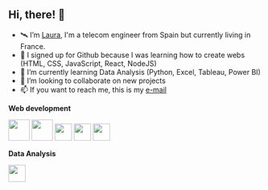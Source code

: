 ## Hi, there! 👋

- 🛰️ I’m [Laura](https://laurasantamaria.netlify.app/), I'm a telecom engineer from Spain but currently living in France.
- 🌱 I signed up for Github because I was learning how to create webs (HTML, CSS, JavaScript, React, NodeJS)
- 🌳 I’m currently learning Data Analysis (Python, Excel, Tableau, Power BI)
- 💞️ I’m looking to collaborate on new projects
- 📫 If you want to reach me, this is my [e-mail](mailto:laura.santruiz@gmail.com)

**Web development**

<img src=https://upload.wikimedia.org/wikipedia/commons/thumb/6/61/HTML5_logo_and_wordmark.svg/768px-HTML5_logo_and_wordmark.svg.png height=42 /> <img src=https://upload.wikimedia.org/wikipedia/commons/thumb/d/d5/CSS3_logo_and_wordmark.svg/1200px-CSS3_logo_and_wordmark.svg.png height=42 /> <img src=https://upload.wikimedia.org/wikipedia/commons/thumb/9/99/Unofficial_JavaScript_logo_2.svg/1200px-Unofficial_JavaScript_logo_2.svg.png height=34 /> <img src=https://upload.wikimedia.org/wikipedia/commons/thumb/a/a7/React-icon.svg/2300px-React-icon.svg.png height=34 /> <img src=https://seeklogo.com/images/N/nodejs-logo-FBE122E377-seeklogo.com.png height=34 /> 

**Data Analysis**

<img src=https://upload.wikimedia.org/wikipedia/commons/thumb/0/0a/Python.svg/640px-Python.svg.png height=34 />






